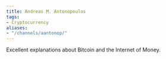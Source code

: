 ```yaml
---
title: Andreas M. Antonopoulos
tags:
- Cryptocurrency
aliases:
- "/channels/aantonop/"
---
```

Excellent explanations about Bitcoin and the Internet of Money.
